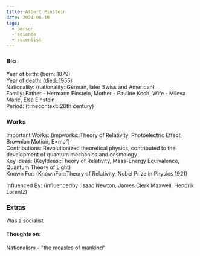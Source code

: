 ```yaml
---
title: Albert Einstein
date: 2024-06-10
tags:
  - person
  - science
  - scientist
---
```


### Bio
Year of birth: (born::1879)  
Year of death: (died::1955)  
Nationality: (nationality::German, later Swiss and American)  
Family: Father - Hermann Einstein, Mother - Pauline Koch, Wife - Mileva Marić, Elsa Einstein  
Period: (timecontext::20th century)  
### Works
Important Works: (impworks::Theory of Relativity, Photoelectric Effect, Brownian Motion, E=mc²)  
Contributions: Revolutionized theoretical physics, contributed to the development of quantum mechanics and cosmology  
Key Ideas: (KeyIdeas::Theory of Relativity, Mass-Energy Equivalence, Quantum Theory of Light)  
Known For: (KnownFor::Theory of Relativity, Nobel Prize in Physics 1921)  

Influenced By: (influencedby::Isaac Newton, James Clerk Maxwell, Hendrik Lorentz)
### Extras
Was a socialist
#### Thoughts on:
Nationalism - "the measles of mankind"
